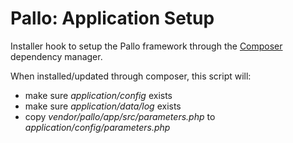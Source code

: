 # Pallo: Application Setup

Installer hook to setup the Pallo framework through the [Composer](http://getcomposer.org) dependency manager.

When installed/updated through composer, this script will:

* make sure _application/config_ exists
* make sure _application/data/log_ exists
* copy _vendor/pallo/app/src/parameters.php_ to _application/config/parameters.php_